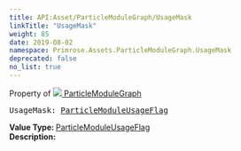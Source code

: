 ```yaml
---
title: API:Asset/ParticleModuleGraph/UsageMask
linkTitle: "UsageMask"
weight: 85
date: 2019-08-02
namespace: Primrose.Assets.ParticleModuleGraph.UsageMask
deprecated: false
no_list: true
---
```

Property of <a href="/docs/api-reference/Class/ParticleModuleGraph"><img src="/icons/silk/default.png"/>&nbsp;ParticleModuleGraph</a>
<pre class="method-declaration">
UsageMask: <a class="type" href="/docs/api-reference/Misc/ParticleModuleUsageFlag">ParticleModuleUsageFlag</a></pre>
<b>Value Type: </b>
<a class="type" href="/docs/api-reference/Misc/ParticleModuleUsageFlag">ParticleModuleUsageFlag</a>
<br/>
<b>Description: </b>